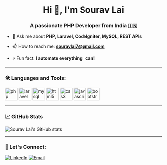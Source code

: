 <h1 align="center">Hi 👋, I'm Sourav Lai</h1>
<h3 align="center">A passionate PHP Developer from India 🇮🇳</h3>

- 💬 Ask me about **PHP, Laravel, CodeIgniter, MySQL, REST APIs**

- 📫 How to reach me: **souravlai7@gmail.com**

- ⚡ Fun fact: **I automate everything I can!**

---

### 🛠️ Languages and Tools:
<p align="left">
  <img src="https://cdn.jsdelivr.net/gh/devicons/devicon/icons/php/php-original.svg" alt="php" width="40" height="40"/>
  <img src="https://upload.wikimedia.org/wikipedia/commons/9/9a/Laravel.svg" alt="laravel" width="40" height="40"/>
  <img src="https://cdn.jsdelivr.net/gh/devicons/devicon/icons/mysql/mysql-original.svg" alt="mysql" width="40" height="40"/>
  <img src="https://cdn.jsdelivr.net/gh/devicons/devicon/icons/html5/html5-original.svg" alt="html5" width="40" height="40"/>
  <img src="https://cdn.jsdelivr.net/gh/devicons/devicon/icons/css3/css3-original.svg" alt="css3" width="40" height="40"/>
  <img src="https://cdn.jsdelivr.net/gh/devicons/devicon/icons/javascript/javascript-original.svg" alt="javascript" width="40" height="40"/>
  <img src="https://cdn.jsdelivr.net/gh/devicons/devicon/icons/bootstrap/bootstrap-plain.svg" alt="bootstrap" width="40" height="40"/>
</p>

---

### 📈 GitHub Stats
![Sourav Lai's GitHub stats](https://github-readme-stats.vercel.app/api?username=Souravlai7-WTD&show_icons=true&theme=dracula&count_private=true)

---

### 🔗 Let's Connect:

[![LinkedIn](https://img.shields.io/badge/LinkedIn-blue?style=for-the-badge&logo=linkedin&logoColor=white)](https://linkedin.com/in/sourav-lai-963b40216)
[![Email](https://img.shields.io/badge/Email-D14836?style=for-the-badge&logo=gmail&logoColor=white)](mailto:souravlai7@webtechdomains.in)

